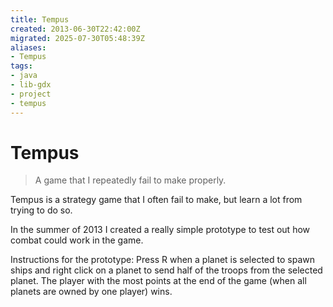 ```yaml
---
title: Tempus
created: 2013-06-30T22:42:00Z
migrated: 2025-07-30T05:48:39Z
aliases:
- Tempus
tags:
- java
- lib-gdx
- project
- tempus
---
```


# Tempus

> A game that I repeatedly fail to make properly.

Tempus is a strategy game that I often fail to make, but learn a lot from trying to do so.

In the summer of 2013 I created a really simple prototype to test out how combat could work in the game.

Instructions for the prototype: Press R when a planet is selected to spawn ships and right click on a planet to send half of the troops from the selected planet. The player with the most points at the end of the game (when all planets are owned by one player) wins.
